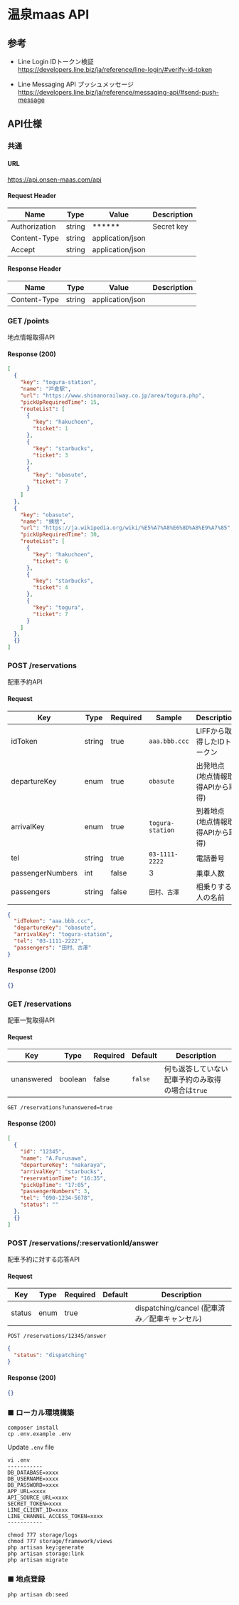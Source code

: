 # 温泉maas API

## 参考
- Line Login IDトークン検証  
  https://developers.line.biz/ja/reference/line-login/#verify-id-token


- Line Messaging API プッシュメッセージ  
  https://developers.line.biz/ja/reference/messaging-api/#send-push-message


## API仕様

### 共通
#### URL
https://api.onsen-maas.com/api

#### Request Header

| Name          | Type      | Value       | Description                           |
| -----------   | ------    | ------------- | ------------------------------------- |
| Authorization | string    | ****** | Secret key   |
| Content-Type  | string    | application/json |    |
| Accept  | string    | application/json |    |

#### Response Header

| Name          | Type      | Value       | Description                           |
| -----------   | ------    | ------------- | ------------------------------------- |
| Content-Type  | string    | application/json |    |


### GET /points
地点情報取得API

#### Response (200)
```json
[
  {
    "key": "togura-station",
    "name": "戸倉駅", 
    "url": "https://www.shinanorailway.co.jp/area/togura.php",
    "pickUpRequiredTime": 15,
    "routeList": [
      {
        "key": "hakuchoen",
        "ticket": 1
      },
      {
        "key": "starbucks",
        "ticket": 3
      },
      {
        "key": "obasute",
        "ticket": 7
      }
    ]
  },
  {
    "key": "obasute",
    "name": "姨捨", 
    "url": "https://ja.wikipedia.org/wiki/%E5%A7%A8%E6%8D%A8%E9%A7%85",
    "pickUpRequiredTime": 30,
    "routeList": [
      {
        "key": "hakuchoen",
        "ticket": 6
      },
      {
        "key": "starbucks",
        "ticket": 4
      },
      {
        "key": "togura",
        "ticket": 7
      }
    ]
  },
  {}
]
```

### POST /reservations
配車予約API

#### Request

| Key          | Type   | Required | Sample | Description                           |
| -----------  | ------ | ---- | ------ | ------------------------------------- |
| idToken      | string | true | `aaa.bbb.ccc`    | LIFFから取得したIDトークン   |
| departureKey | enum   | true | `obasute`        | 出発地点 (地点情報取得APIから取得) |
| arrivalKey   | enum   | true | `togura-station` | 到着地点 (地点情報取得APIから取得) |
| tel          | string | true | `03-1111-2222`   | 電話番号 |
| passengerNumbers   | int | false | 3   | 乗車人数 |
| passengers   | string | false | `田村、古澤`   | 相乗りする人の名前 |

```json
{
  "idToken": "aaa.bbb.ccc",
  "departureKey": "obasute",
  "arrivalKey": "togura-station",
  "tel": "03-1111-2222",
  "passengers": "田村、古澤"
}
```

#### Response (200)

```json
{}
```


### GET /reservations
配車一覧取得API

#### Request

| Key         | Type   | Required | Default | Description                      |
| ----------- | ------ | ---- | ------ | ------------------------------------- |
| unanswered  | boolean | false | `false` | 何も返答していない配車予約のみ取得の場合は`true` |

```
GET /reservations?unanswered=true
```

#### Response (200)

```json
[
  {
    "id": "12345",
    "name": "A.Furusawa",
    "departureKey": "nakaraya",
    "arrivalKey": "starbucks",
    "reservationTime": "16:35",
    "pickUpTime": "17:05",
    "passengerNumbers": 3,
    "tel": "090-1234-5678",
    "status": ""
  },
  {}
]
```


### POST /reservations/:reservationId/answer
配車予約に対する応答API

#### Request

| Key       | Type   | Required | Default | Description                      |
| -----------  | ------ | ---- | ------ | ------------------------------------- |
| status   | enum | true |  | dispatching/cancel (配車済み／配車キャンセル) |

```
POST /reservations/12345/answer
```
```json
{
  "status": "dispatching"
}
```

#### Response (200)

```json
{}
```

### ■ ローカル環境構築
```
composer install
cp .env.example .env
```

Update `.env` file
```
vi .env
-----------
DB_DATABASE=xxxx
DB_USERNAME=xxxx
DB_PASSWORD=xxxx
APP_URL=xxxx
API_SOURCE_URL=xxxx
SECRET_TOKEN=xxxx
LINE_CLIENT_ID=xxxx
LINE_CHANNEL_ACCESS_TOKEN=xxxx
-----------
```

```
chmod 777 storage/logs
chmod 777 storage/framework/views
php artisan key:generate
php artisan storage:link
php artisan migrate
```

### ■ 地点登録
```
php artisan db:seed
```
